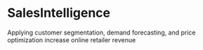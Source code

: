 # SalesIntelligence
Applying customer segmentation, demand forecasting, and price optimization increase online retailer revenue
